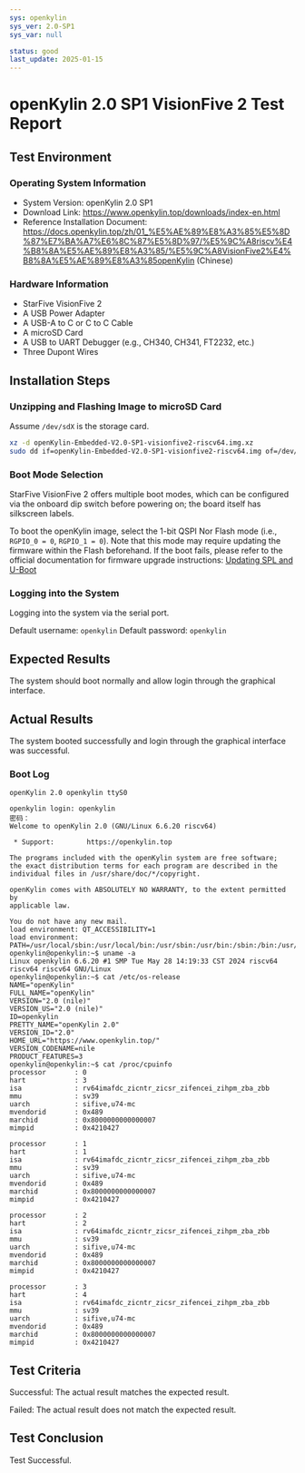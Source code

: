 ```yaml
---
sys: openkylin
sys_ver: 2.0-SP1
sys_var: null

status: good
last_update: 2025-01-15
---
```


# openKylin 2.0 SP1 VisionFive 2 Test Report

## Test Environment

### Operating System Information

- System Version: openKylin 2.0 SP1
- Download Link: https://www.openkylin.top/downloads/index-en.html
- Reference Installation Document: https://docs.openkylin.top/zh/01_%E5%AE%89%E8%A3%85%E5%8D%87%E7%BA%A7%E6%8C%87%E5%8D%97/%E5%9C%A8riscv%E4%B8%8A%E5%AE%89%E8%A3%85/%E5%9C%A8VisionFive2%E4%B8%8A%E5%AE%89%E8%A3%85openKylin (Chinese)
### Hardware Information

- StarFive VisionFive 2
- A USB Power Adapter
- A USB-A to C or C to C Cable
- A microSD Card
- A USB to UART Debugger (e.g., CH340, CH341, FT2232, etc.)
- Three Dupont Wires

## Installation Steps

### Unzipping and Flashing Image to microSD Card

Assume `/dev/sdX` is the storage card.

```bash
xz -d openKylin-Embedded-V2.0-SP1-visionfive2-riscv64.img.xz
sudo dd if=openKylin-Embedded-V2.0-SP1-visionfive2-riscv64.img of=/dev/sdX status=progress
```

### Boot Mode Selection

StarFive VisionFive 2 offers multiple boot modes, which can be configured via the onboard dip switch before powering on; the board itself has silkscreen labels.

To boot the openKylin image, select the 1-bit QSPI Nor Flash mode (i.e., `RGPIO_0 = 0`, `RGPIO_1 = 0`). Note that this mode may require updating the firmware within the Flash beforehand. If the boot fails, please refer to the official documentation for firmware upgrade instructions: [Updating SPL and U-Boot](https://doc.rvspace.org/VisionFive2/Quick_Start_Guide/VisionFive2_QSG/spl_u_boot_0.html)

### Logging into the System

Logging into the system via the serial port.

Default username: `openkylin` 
Default password: `openkylin`

## Expected Results

The system should boot normally and allow login through the graphical interface.

## Actual Results

The system booted successfully and login through the graphical interface was successful.

### Boot Log

```log
openKylin 2.0 openkylin ttyS0

openkylin login: openkylin
密码： 
Welcome to openKylin 2.0 (GNU/Linux 6.6.20 riscv64)

 * Support:        https://openkylin.top

The programs included with the openKylin system are free software;
the exact distribution terms for each program are described in the
individual files in /usr/share/doc/*/copyright.

openKylin comes with ABSOLUTELY NO WARRANTY, to the extent permitted by
applicable law.

You do not have any new mail.
load environment: QT_ACCESSIBILITY=1
load environment: PATH=/usr/local/sbin:/usr/local/bin:/usr/sbin:/usr/bin:/sbin:/bin:/usr/games:/usr/local/games:/snap/bin
openkylin@openkylin:~$ uname -a
Linux openkylin 6.6.20 #1 SMP Tue May 28 14:19:33 CST 2024 riscv64 riscv64 riscv64 GNU/Linux
openkylin@openkylin:~$ cat /etc/os-release 
NAME="openKylin"
FULL_NAME="openKylin"
VERSION="2.0 (nile)"
VERSION_US="2.0 (nile)"
ID=openkylin
PRETTY_NAME="openKylin 2.0"
VERSION_ID="2.0"
HOME_URL="https://www.openkylin.top/"
VERSION_CODENAME=nile
PRODUCT_FEATURES=3
openkylin@openkylin:~$ cat /proc/cpuinfo 
processor       : 0
hart            : 3
isa             : rv64imafdc_zicntr_zicsr_zifencei_zihpm_zba_zbb
mmu             : sv39
uarch           : sifive,u74-mc
mvendorid       : 0x489
marchid         : 0x8000000000000007
mimpid          : 0x4210427

processor       : 1
hart            : 1
isa             : rv64imafdc_zicntr_zicsr_zifencei_zihpm_zba_zbb
mmu             : sv39
uarch           : sifive,u74-mc
mvendorid       : 0x489
marchid         : 0x8000000000000007
mimpid          : 0x4210427

processor       : 2
hart            : 2
isa             : rv64imafdc_zicntr_zicsr_zifencei_zihpm_zba_zbb
mmu             : sv39
uarch           : sifive,u74-mc
mvendorid       : 0x489
marchid         : 0x8000000000000007
mimpid          : 0x4210427

processor       : 3
hart            : 4
isa             : rv64imafdc_zicntr_zicsr_zifencei_zihpm_zba_zbb
mmu             : sv39
uarch           : sifive,u74-mc
mvendorid       : 0x489
marchid         : 0x8000000000000007
mimpid          : 0x4210427
```

## Test Criteria

Successful: The actual result matches the expected result.

Failed: The actual result does not match the expected result.

## Test Conclusion

Test Successful.
